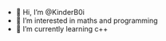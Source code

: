 - 👋 Hi, I’m @KinderB0i
- 👀 I’m interested in maths and programming
- 🌱 I’m currently learning c++

<!---
KinderB0i/KinderB0i is a ✨ special ✨ repository because its `README.md` (this file) appears on your GitHub profile.
You can click the Preview link to take a look at your changes.
--->
